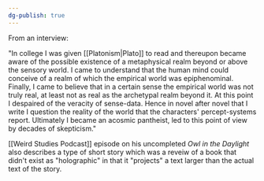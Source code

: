 ```yaml
---
dg-publish: true
---
```


From an interview: 

"In college I was given [[Platonism|Plato]] to read and thereupon became aware of the possible existence of a metaphysical realm beyond or above the sensory world. I came to understand that the human mind could conceive of a realm of which the empirical world was epiphenominal. Finally, I came to believe that in a certain sense the empirical world was not truly real, at least not as real as the archetypal realm beyond it. At this point I despaired of the veracity of sense-data. Hence in novel after novel that I write I question the reality of the world that the characters' percept-systems report. Ultimately I became an acosmic pantheist, led to this point of view by decades of skepticism." 

[[Weird Studies Podcast]] episode on his uncompleted *Owl in the Daylight* also describes a type of short story which was a reveiw of a book that didn't exist as "holographic" in that it "projects" a text larger than the actual text of the story.